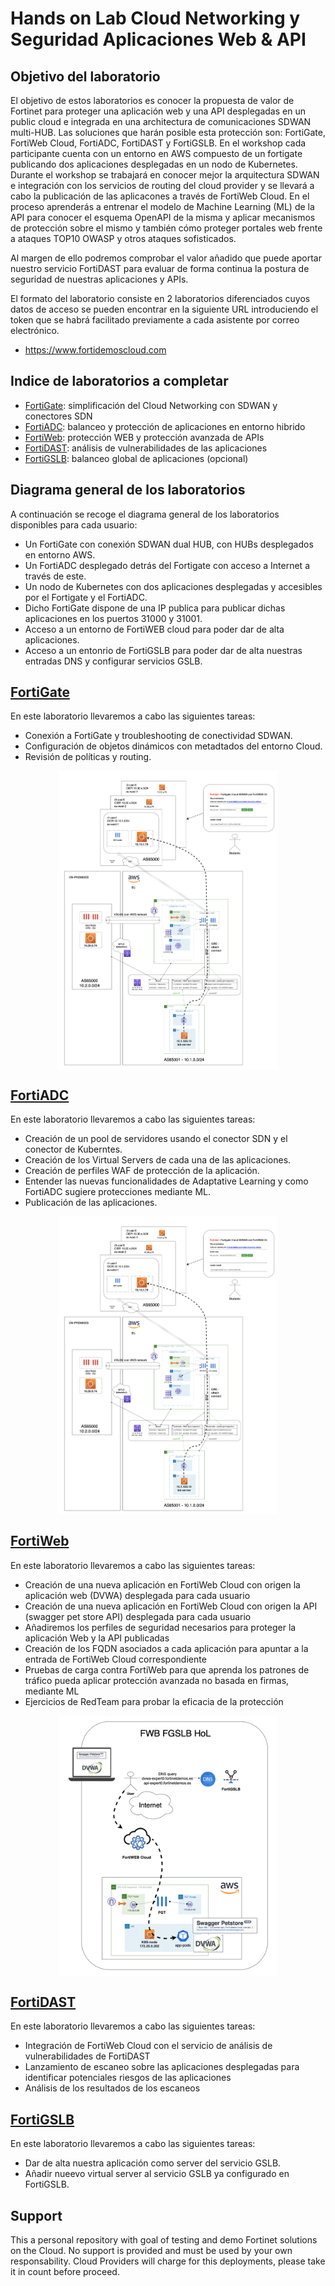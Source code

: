 # Hands on Lab Cloud Networking y Seguridad Aplicaciones Web & API

## Objetivo del laboratorio

El objetivo de estos laboratorios es conocer la propuesta de valor de Fortinet para proteger una aplicación web y una API desplegadas en un public cloud e integrada en una architectura de comunicaciones SDWAN multi-HUB. Las soluciones que harán posible esta protección son: FortiGate, FortiWeb Cloud, FortiADC, FortiDAST y FortiGSLB. En el workshop cada participante cuenta con un entorno en AWS compuesto de un fortigate publicando dos aplicaciones desplegadas en un nodo de Kubernetes. Durante el workshop se trabajará en conocer mejor la arquitectura SDWAN e integración con los servicios de routing del cloud provider y se llevará a cabo la publicación de las aplicacones a través de FortiWeb Cloud. En el proceso aprenderás a entrenar el modelo de Machine Learning (ML) de la API para conocer el esquema OpenAPI de la misma y aplicar mecanismos de protección sobre el mismo y también cómo proteger portales web frente a ataques TOP10 OWASP y otros ataques sofisticados.

Al margen de ello podremos comprobar el valor añadido que puede aportar nuestro servicio FortiDAST para evaluar de forma continua la postura de seguridad de nuestras aplicaciones y APIs.

El formato del laboratorio consiste en 2 laboratorios diferenciados cuyos datos de acceso se pueden encontrar en la siguiente URL introduciendo el token que se habrá facilitado previamente a cada asistente por correo electrónico.

- https://www.fortidemoscloud.com

## Indice de laboratorios a completar

* [FortiGate](./FortiGate): simplificación del Cloud Networking con SDWAN y conectores SDN
* [FortiADC](./FortiADC): balanceo y protección de aplicaciones en entorno hibrido
* [FortiWeb](./FortiWeb): protección WEB y protección avanzada de APIs
* [FortiDAST](./FortiDAST): análisis de vulnerabilidades de las aplicaciones
* [FortiGSLB](./FortiGLSB): balanceo global de aplicaciones (opcional)

## Diagrama general de los laboratorios

A continuación se recoge el diagrama general de los laboratorios disponibles para cada usuario:

- Un FortiGate con conexión SDWAN dual HUB, con HUBs desplegados en entorno AWS.
- Un FortiADC desplegado detrás del Fortigate con acceso a Internet a través de este. 
- Un nodo de Kubernetes con dos aplicaciones desplegadas y accesibles por el Fortigate y el FortiADC. 
- Dicho FortiGate dispone de una IP publica para publicar dichas aplicaciones en los puertos 31000 y 31001.
- Acceso a un entorno de FortiWEB cloud para poder dar de alta aplicaciones. 
- Acceso a un entonrio de FortiGSLB para poder dar de alta nuestras entradas DNS y configurar servicios GSLB. 


## [FortiGate](./FortiGate)

En este laboratorio llevaremos a cabo las siguientes tareas:

- Conexión a FortiGate y troubleshooting de conectividad SDWAN.
- Configuración de objetos dinámicos con metadtados del entorno Cloud. 
- Revisión de políticas y routing.

<p align="center"><img src="images/image0.png" width="70%" align="center"></p>

## [FortiADC](./FortiADC)

En este laboratorio llevaremos a cabo las siguientes tareas:

- Creación de un pool de servidores usando el conector SDN y el conector de Kuberntes. 
- Creación de los Virtual Servers de cada una de las aplicaciones.
- Creación de perfiles WAF de protección de la aplicación. 
- Entender las nuevas funcionalidades de Adaptative Learning y como FortiADC sugiere protecciones mediante ML. 
- Publicación de las aplicaciones. 

<p align="center"><img src="images/image0.png" width="70%" align="center"></p>

## [FortiWeb](./FortiWeb)

En este laboratorio llevaremos a cabo las siguientes tareas:

- Creación de una nueva aplicación en FortiWeb Cloud con origen la aplicación web (DVWA) desplegada para cada usuario 
- Creación de una nueva aplicación en FortiWeb Cloud con origen la API (swagger pet store API) desplegada para cada usuario
- Añadiremos los perfiles de seguridad necesarios para proteger la aplicación Web y la API publicadas
- Creación de los FQDN asociados a cada aplicación para apuntar a la entrada de FortiWeb Cloud correspondiente
- Pruebas de carga contra FortiWeb para que aprenda los patrones de tráfico pueda aplicar protección avanzada no basada en firmas, mediante ML
- Ejercicios de RedTeam para probar la eficacia de la protección

<p align="center"><img src="images/image1.png" width="70%" align="center"></p>

## [FortiDAST](./FortiDAST)

En este laboratorio llevaremos a cabo las siguientes tareas:

- Integración de FortiWeb Cloud con el servicio de análisis de vulnerabilidades de FortiDAST
- Lanzamiento de escaneo sobre las aplicaciones desplegadas para identificar potenciales riesgos de las aplicaciones
- Análisis de los resultados de los escaneos

## [FortiGSLB](./FortiGSLB)

En este laboratorio llevaremos a cabo las siguientes tareas:
- Dar de alta nuestra aplicación como server del servicio GSLB.
- Añadir nueevo virtual server al servicio GSLB ya configurado en FortiGSLB.

## Support
This a personal repository with goal of testing and demo Fortinet solutions on the Cloud. No support is provided and must be used by your own responsability. Cloud Providers will charge for this deployments, please take it in count before proceed.

